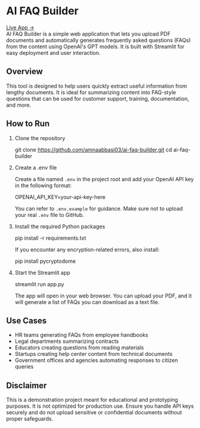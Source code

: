 # AI FAQ Builder

[Live App →](https://ai-faq-builder.streamlit.app)  
AI FAQ Builder is a simple web application that lets you upload PDF documents and automatically generates frequently asked questions (FAQs) from the content using OpenAI's GPT models. It is built with Streamlit for easy deployment and user interaction.

## Overview

This tool is designed to help users quickly extract useful information from lengthy documents. It is ideal for summarizing content into FAQ-style questions that can be used for customer support, training, documentation, and more.

## How to Run

1. Clone the repository

   git clone https://github.com/amnaabbasi03/ai-faq-builder.git
   cd ai-faq-builder

2. Create a .env file

   Create a file named `.env` in the project root and add your OpenAI API key in the following format:

   OPENAI_API_KEY=your-api-key-here

   You can refer to `.env.example` for guidance. Make sure not to upload your real `.env` file to GitHub.

3. Install the required Python packages

   pip install -r requirements.txt

   If you encounter any encryption-related errors, also install:

   pip install pycryptodome

4. Start the Streamlit app

   streamlit run app.py

   The app will open in your web browser. You can upload your PDF, and it will generate a list of FAQs you can download as a text file.

## Use Cases

- HR teams generating FAQs from employee handbooks
- Legal departments summarizing contracts
- Educators creating questions from reading materials
- Startups creating help center content from technical documents
- Government offices and agencies automating responses to citizen queries

## Disclaimer

This is a demonstration project meant for educational and prototyping purposes. It is not optimized for production use. Ensure you handle API keys securely and do not upload sensitive or confidential documents without proper safeguards.

